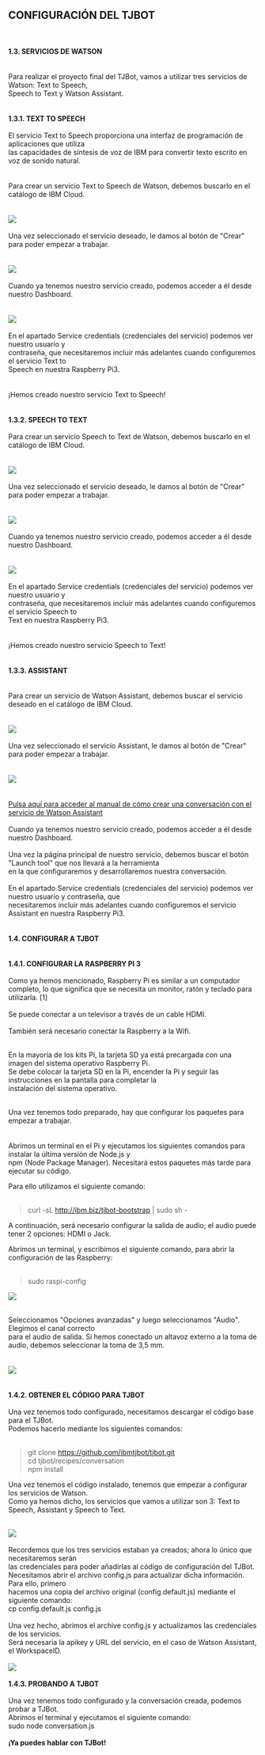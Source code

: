 
## CONFIGURACIÓN DEL TJBOT

<br>
<br> 
<b> 1.3.	SERVICIOS DE WATSON </b> <br> <br> <br> 
<div id="texto8"> Para realizar el proyecto final del TJBot, vamos a utilizar tres servicios de Watson: Text to Speech,<br>
 Speech to Text y Watson Assistant.</div> <br> <br>
<b> 1.3.1.	TEXT TO SPEECH </b> <br> <br>
<div id="texto9"> El servicio Text to Speech proporciona una interfaz de programación de aplicaciones que utiliza  <br>
las capacidades de síntesis de voz de IBM para convertir texto escrito en voz de sonido natural. <br> <br> <br>
Para crear un servicio Text to Speech de Watson, debemos buscarlo en el catálogo de IBM Cloud. <br> <br> <br>
</div>
<img src="imagenes/Imagen13.png" id="img13"> <br> <br>
<div id="texto10"> Una vez seleccionado el servicio deseado, le damos al botón de "Crear" para poder empezar a trabajar.</div> <br> <br>
<img src="imagenes/Imagen14.png" id="img14"> <br> <br>
<div id="texto11"> Cuando ya tenemos nuestro servicio creado, podemos acceder a él desde nuestro Dashboard.</div> <br> <br>
<img src="imagenes/Imagen15.png" id="img14"> <br> <br>
<div id="texto12"> En el apartado Service credentials (credenciales del servicio) podemos ver nuestro usuario y <br>
contraseña, que necesitaremos incluir más adelantes cuando configuremos el servicio Text to <br>
Speech en nuestra Raspberry Pi3.</div> <br> <br> 
<div id="texto13"> ¡Hemos creado nuestro servicio Text to Speech! </div> <br> <br>
<b> 1.3.2.	SPEECH TO TEXT </b> <br> <br>
<div id="texto14"> Para crear un servicio Speech to Text de Watson, debemos buscarlo en el catálogo de IBM Cloud.</div> <br>
<br>
<img src="imagenes/Imagen16.png" id="img16"> <br> <br>
<div id="texto15"> Una vez seleccionado el servicio deseado, le damos al botón de "Crear" para poder empezar a trabajar.</div> <br> <br>
<img src="imagenes/Imagen17.png" id="img17"> <br> <br>
<div id="texto16"> Cuando ya tenemos nuestro servicio creado, podemos acceder a él desde nuestro Dashboard.</div> <br> <br>
<img src="imagenes/Imagen18.png" id="img18"> <br> <br>
<div id="texto17"> En el apartado Service credentials (credenciales del servicio) podemos ver nuestro usuario y <br>
contraseña, que necesitaremos incluir más adelantes cuando configuremos el servicio Speech to <br>
Text en nuestra Raspberry Pi3. </div> <br>  <br> 
<div id="texto18">¡Hemos creado nuestro servicio Speech to Text!</div> <br> <br>
<b> 1.3.3.	ASSISTANT </b> <br> <br> <br> 
<div id="texto19"> Para crear un servicio de Watson Assistant, debemos buscar el servicio deseado en el catálogo de IBM Cloud.</div> <br> <br>
<img src="imagenes/Imagen19.png" id="img19"> <br> <br>
<div id="texto20"> Una vez seleccionado el servicio Assistant, le damos al botón de "Crear" para poder empezar a trabajar.</div> <br> <br>
<img src="imagenes/Imagen20.png" id="img20"> <br> <br> <br>
<a href="https://watsonvaclase.github.io/Conversation/" > Pulsa aquí para acceder al manual de cómo crear una conversación con el servicio de Watson Assistant</a> <br> <br>
<div> Cuando ya tenemos nuestro servicio creado, podemos acceder a él desde nuestro Dashboard.<br> <br> 
Una vez la página principal de nuestro servicio, debemos buscar el botón "Launch tool" que nos llevará a la herramienta <br>
en la que configuraremos y desarrollaremos nuestra conversación. <br> <br> 
En el apartado Service credentials (credenciales del servicio) podemos ver nuestro usuario y contraseña, que <br>
 necesitaremos incluir más adelantes cuando configuremos el servicio Assistant en nuestra Raspberry Pi3. <br> <br> <br>
</div>
<b> 1.4.	CONFIGURAR A TJBOT  </b> <br> <br> <br> 
<b> 1.4.1.	CONFIGURAR LA RASPBERRY PI 3  </b> <br> <br>
Como ya hemos mencionado, Raspberry Pi es similar a un computador completo, lo que significa que se necesita un monitor, ratón y teclado para utilizarla. [1] <br> <br>
Se puede conectar a un televisor a través de un cable HDMI.
<br><br>
También será necesario conectar la Raspberry a la Wifi. <br><br>

En la mayoría de los kits Pi, la tarjeta SD ya está precargada con una imagen del sistema operativo Raspberry Pi.  <br>
Se debe colocar la tarjeta SD en la Pi, encender la Pi y seguir las instrucciones en la pantalla para completar la <br>
instalación del sistema operativo. <br><br>

Una vez tenemos todo preparado, hay que configurar los paquetes para empezar a trabajar. <br>
<br>
<br>
Abrimos un terminal en el Pi y ejecutamos los siguientes comandos para instalar la última versión de Node.js y <br>
npm (Node Package Manager). Necesitará estos paquetes más tarde para ejecutar su código. <br>

Para ello utilizamos el siguiente comando: <br> <br>

> curl -sL http://ibm.biz/tjbot-bootstrap | sudo sh - <br>

A continuación, será necesario configurar la salida de audio; el audio puede tener 2 opciones: 
 HDMI o Jack. <br>

Abrimos un terminal, y escribimos el siguiente comando, para abrir la configuración de las Raspberry: <br> <br>
> sudo raspi-config <br>

<img src="imagenes/Imagen21.png"> <br> <br>
<div> Seleccionamos "Opciones avanzadas" y luego seleccionamos "Audio". Elegimos el canal correcto <br>
para el audio de salida. Si hemos conectado un altavoz externo a la toma de audio, debemos seleccionar la toma de 3,5 mm.
</div> <br> <br> 
<img src="imagenes/Imagen22.png"> <br> <br> <br>
<b> 1.4.2.	OBTENER EL CÓDIGO PARA TJBOT </b> <br> <br>
<div> Una vez tenemos todo configurado, necesitamos descargar el código base para el TJBot. <br>
Podemos hacerlo mediante los siguientes comandos: <br> <br>
 
> git clone https://github.com/ibmtjbot/tjbot.git <br>
> cd tjbot/recipes/conversation <br>
> npm install <br>

Una vez tenemos el código instalado, tenemos que empezar a configurar los servicios de Watson. <br>
Como ya hemos dicho, los servicios que vamos a utilizar son 3: Text to Speech, Assistant y Speech to Text. <br> <br>
</div>
<img src="imagenes/Imagen23.png"> <br> <br>
<div> Recordemos que los tres servicios estaban ya creados; ahora lo único que necesitaremos serán <br>
las credenciales para poder añadirlas al código de configuración del TJBot. <br>
Necesitamos abrir el archivo config.js para actualizar dicha información. Para ello, primero <br>
hacemos una copia del archivo original (config.default.js) mediante el siguiente comando: <br>
cp config.default.js config.js <br> <br>
Una vez hecho, abrimos el archive config.js y actualizamos las credenciales de los servicios. <br> 
Será necesaria la apikey y URL del servicio, en el caso de Watson Assistant, el WorkspaceID. <br> <br>
</div>
<img src="imagenes/Imagen25.png"> <br> <br>
<b> 1.4.3.	PROBANDO A TJBOT </b> <br>  <br> 
<div> Una vez tenemos todo configurado y la conversación creada, podemos probar a TJBot. <br>
Abrimos el terminal y ejecutamos el siguiente comando: <br>
sudo node conversation.js <br>
</div> <br>
<b> ¡Ya puedes hablar con TJBot! </b>
